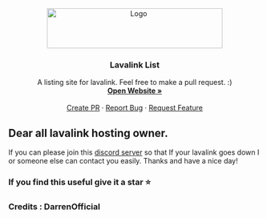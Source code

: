 <div align="center">
  <a href="https://github.com/DarrenOfficial/lavalink-list">
    <img src="https://darrennathanael.com/cdn/springtext.svg" alt="Logo" width="350" height="80">
  </a>

<h3 align="center">Lavalink List</h3>

  <p align="center">
    A listing site for lavalink. Feel free to make a pull request. :)
    <br />
    <a href="https://getalavalink.tk"><strong>Open Website »</strong></a>
    <br />
    <br />
    <a href="https://github.com/NotJustifyMe/Lavalink-List/pulls">Create PR</a>
    ·
    <a href="https://github.com/NotJustifyMe/Lavalink-List/issues">Report Bug</a>
    ·
    <a href="https://github.com/NotJustifyMe/Lavalink-List/issues">Request Feature</a>
  </p>
</div>



## Dear all lavalink hosting owner.
If you can please join this [discord server](https://discord.gg/GWynmGRwpD) so that If your lavalink goes down I or someone else can contact you easily. Thanks and have a nice day!


### If you find this useful give it a star ⭐️
### Credits : DarrenOfficial
